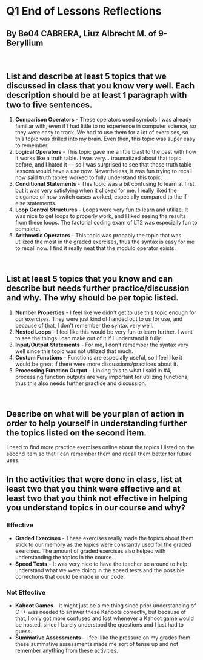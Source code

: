 # Q1 End of Lessons Reflections 
## By Be04 CABRERA, Liuz Albrecht M. of 9-Beryllium
<br>

## **List and describe at least 5 topics that we discussed in class that you know very well. Each description should be at least 1 paragraph with two to five sentences.**
1. **Comparison Operators** - These operators used symbols I was already familiar with, even if I had little to no experience in computer science, so they were easy to track. We had to use them for a lot of exercises, so this topic was drilled into my brain. Even then, this topic was super easy to remember.
2. **Logical Operators** - This topic gave me a little blast to the past with how it works like a truth table. I was very... traumatized about that topic before, and I hated it — so I was surprised to see that those truth table lessons would have a use now. Nevertheless, it was fun trying to recall how said truth tables worked to fully understand this topic.
3. **Conditional Statements** - This topic was a bit confusing to learn at first, but it was very satisfying when it clicked for me. I really liked the elegance of how switch cases worked, especially compared to the if-else statements. 
4. **Loop Control Structures** - Loops were very fun to learn and utilize. It was nice to get loops to properly work, and I liked seeing the results from these loops. The factorial coding exam of LT2 was especially fun to complete.
5. **Arithmetic Operators** - This topic was probably the topic that was utilized the most in the graded exercises, thus the syntax is easy for me to recall now. I find it really neat that the modulo operator exists.
<br>

## **List at least 5 topics that you know and can describe but needs further practice/discussion and why. The why should be per topic listed.**
1. **Number Properties** - I feel like we didn't get to use this topic enough for our exercises. They were just kind of handed out to us for use, and because of that, I don't remember the syntax very well.
2. **Nested Loops** - I feel like this would be very fun to learn further. I want to see the things I can make out of it if I understand it fully.
3. **Input/Output Statements** - For me, I don't remember the syntax very well since this topic was not utilized that much.
4. **Custom Functions** - Functions are especially useful, so I feel like it would be great if there were more discussions/practices about it.
5. **Processing Function Output** - Linking this to what I said in #4, processing function outputs are very important for utilizing functions, thus this also needs further practice and discussion.
<br>

## **Describe on what will be your plan of action in order to help yourself in understanding further the topics listed on the second item.**
I need to find more practice exercises online about the topics I listed on the second item so that I can remember them and recall them better for future uses.
<br>

## **In the activities that were done in class, list at least two that you think were effective and at least two that you think not effective in helping you understand topics in our course and why?**
### **Effective** 
- **Graded Exercises** - These exercises really made the topics about them stick to our memory as the topics were constantly used for the graded exercises. The amount of graded exercises also helped with understanding the topics in the course.
- **Speed Tests** - It was very nice to have the teacher be around to help understand what we were doing in the speed tests and the possible corrections that could be made in our code.
### **Not Effective**
- **Kahoot Games** - It might just be a me thing since prior understanding of C++ was needed to answer these Kahoots correctly, but because of that, I only got more confused and lost whenever a Kahoot game would be hosted, since I barely understood the questions and I just had to guess.
- **Summative Assessments** - I feel like the pressure on my grades from these summative assessments made me sort of tense up and not remember anything from these activities.